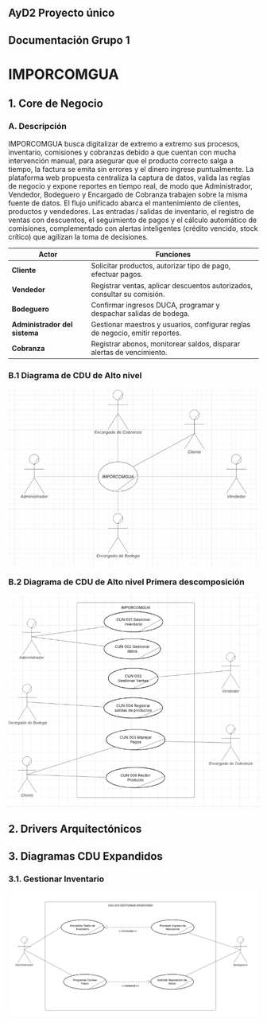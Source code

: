 ## AyD2 Proyecto único
## Documentación Grupo 1
# IMPORCOMGUA

## 1. Core de Negocio
### A. Descripción

IMPORCOMGUA busca digitalizar de extremo a extremo sus procesos, inventario, comisiones y cobranzas debido a que cuentan con mucha intervención manual, para asegurar que el producto correcto salga a tiempo, la factura se emita sin errores y el dinero ingrese puntualmente. La plataforma web propuesta centraliza la captura de datos, valida las reglas de negocio y expone reportes en tiempo real, de modo que Administrador, Vendedor, Bodeguero y Encargado de Cobranza trabajen sobre la misma fuente de datos. El flujo unificado abarca el mantenimiento de clientes, productos y vendedores. Las entradas / salidas de inventario, el registro de ventas con descuentos, el seguimiento de pagos y el cálculo automático de comisiones, complementado con alertas inteligentes (crédito vencido, stock crítico) que agilizan la toma de decisiones.


| Actor                     | Funciones                                                                                   |
|-------------------------|---------------------------------------------------------------------------------------------|
| **Cliente**             | Solicitar productos, autorizar tipo de pago, efectuar pagos.                                |
| **Vendedor**            | Registrar ventas, aplicar descuentos autorizados, consultar su comisión.                    |
| **Bodeguero**           | Confirmar ingresos DUCA, programar y despachar salidas de bodega.                           |
| **Administrador del sistema** | Gestionar maestros y usuarios, configurar reglas de negocio, emitir reportes.         |
| **Cobranza**            | Registrar abonos, monitorear saldos, disparar alertas de vencimiento.                       |

### B.1 Diagrama de CDU de Alto nivel

![alt text](img/CDU.png)

### B.2 Diagrama de CDU de Alto nivel Primera descomposición

![alt text](img/primera%20descomposicion.png)

## 2. Drivers Arquitectónicos

## 3. Diagramas CDU Expandidos

### 3.1. Gestionar Inventario

![alt text](img/gestionar_inventario.png)